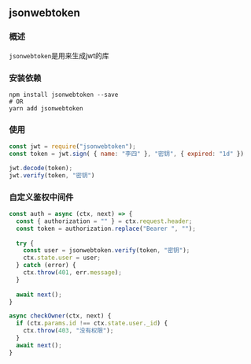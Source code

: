 ## jsonwebtoken

### 概述

`jsonwebtoken`是用来生成jwt的库

### 安装依赖

```shell
npm install jsonwebtoken --save
# OR
yarn add jsonwebtoken
```

### 使用

```js
const jwt = require("jsonwebtoken");
const token = jwt.sign( { name: "李四" }, "密钥", { expired: "1d" })

jwt.decode(token);
jwt.verify(token, "密钥")
```

### 自定义鉴权中间件

```js
const auth = async (ctx, next) => {
  const { authorization = "" } = ctx.request.header;
  const token = authorization.replace("Bearer ", "");
    
  try {
    const user = jsonwebtoken.verify(token, "密钥");
    ctx.state.user = user;
  } catch (error) {
    ctx.throw(401, err.message);
  }
    
  await next();
}
```

```js
async checkOwner(ctx, next) {
  if (ctx.params.id !== ctx.state.user._id) {
    ctx.throw(403, "没有权限");
  }
  await next();
}
```

